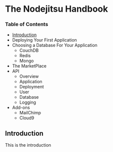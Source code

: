 # The Nodejitsu Handbook

### Table of Contents

- [Introduction]()
- Deploying Your First Application
- Choosing a Database For Your Application
    - CouchDB
    - Redis
    - Mongo
- The MarketPlace
- API
    - Overview
    - Application
    - Deployment
    - User
    - Database
    - Logging
- Add-ons
    - MailChimp
    - Cloud9


## Introduction

This is the introduction